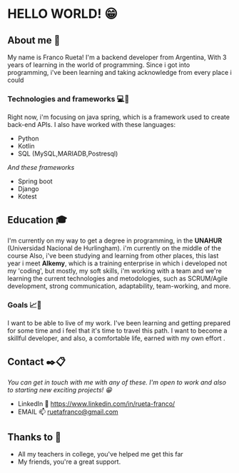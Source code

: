 # HELLO WORLD! 😁



## About me 🚀

My name is Franco Rueta! I'm a backend developer from Argentina, With 3 years of learning in the world of programming. 
Since i got into programming, i've been learning and taking acknowledge from every place i could




### Technologies and frameworks 💻🔧

Right now, i'm focusing on java spring, which is a framework used to create back-end APIs. 
I also have worked with these languages:
* Python
* Kotlin
* SQL (MySQL,MARIADB,Postresql)

_And these frameworks_

* Spring boot
* Django
* Kotest

## Education 🎓

I'm currently on my way to get a degree in programming, in the **UNAHUR** (Universidad Nacional de Hurlingham). i'm currently on the middle of the course
Also, i've been studying and learning from other places, this last year i meet **Alkemy**, which is a training enterprise in which i developed not my 'coding',
but mostly, my soft skills, i'm working with a team and we're learning the current technologies and metodologies, such as SCRUM/Agile development, strong
communication, adaptability, team-working, and more.

### Goals 📈🥇

I want to be able to live of my work. I've been learning and getting prepared for some time and i feel that it's time to
travel this path. I want to become a skillful developer, and also, a comfortable life, earned with my own effort . 


## Contact ✒️📋

_You can get in touch with me with any of these. I'm open to work and also to starting new exciting projects! 😁_

* LinkedIn 📘 https://www.linkedin.com/in/rueta-franco/
* EMAIL 📫 ruetafranco@gmail.com

## Thanks to 🎁

* All my teachers in  college, you've helped me get this far
* My friends, you're a great support.
